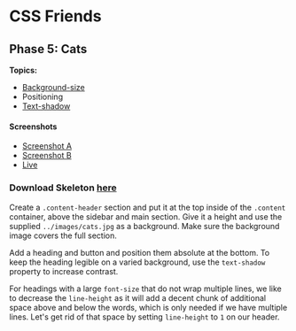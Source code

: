 # CSS Friends

## Phase 5: Cats

**Topics:**

- [Background-size][t-background-size]
- Positioning
- [Text-shadow][t-text-shadow]

#### Screenshots

- [Screenshot A][ss-05-a]
- [Screenshot B][ss-05-b]
- [Live][live-05]

### Download Skeleton [here](https://assets.aaonline.io/fullstack/html-css/projects/micro-projects/css-friends/css-friends-05/skeleton.zip)

Create a `.content-header` section and put it at the top inside of the
`.content` container, above the sidebar and main section. Give it a height and
use the supplied `../images/cats.jpg` as a background. Make sure the background
image covers the full section.

Add a heading and button and position them absolute at the bottom. To keep the
heading legible on a varied background, use the `text-shadow` property to
increase contrast.

For headings with a large `font-size` that do not wrap multiple lines, we like
to decrease the `line-height` as it will add a decent chunk of additional space
above and below the words, which is only needed if we have multiple lines. Let's
get rid of that space by setting `line-height` to `1` on our header.

[ss-05-a]:
  https://assets.aaonline.io/fullstack/html-css/micro-projects/css-friends/docs/screenshots/05-cats-a.png
[ss-05-b]:
  https://assets.aaonline.io/fullstack/html-css/micro-projects/css-friends/docs/screenshots/05-cats-b.png
[live-05]: http://appacademy.github.io/css-friends/solution/05-cats.html
[t-background-size]:
  https://developer.mozilla.org/en-US/docs/Web/CSS/background-size
[t-text-shadow]: https://developer.mozilla.org/en-US/docs/Web/CSS/text-shadow
[t-line-height]: http://css-tricks.com/almanac/properties/l/line-height/
